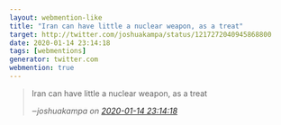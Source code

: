 ```yaml
---
layout: webmention-like
title: "Iran can have little a nuclear weapon, as a treat"
target: http://twitter.com/joshuakampa/status/1217272040945868800
date: 2020-01-14 23:14:18
tags: [webmentions]
generator: twitter.com
webmention: true
---
```


<blockquote class="external-citation">
  <p>
    Iran can have little a nuclear weapon, as a treat
  </p>
  <cite>‒<span class="p-author p-name">joshuakampa</span>
    on
    <a href="http://twitter.com/joshuakampa/status/1217272040945868800" rel="external nofollow" target="_blank">2020-01-14 23:14:18</a>
  </cite>
</blockquote>
